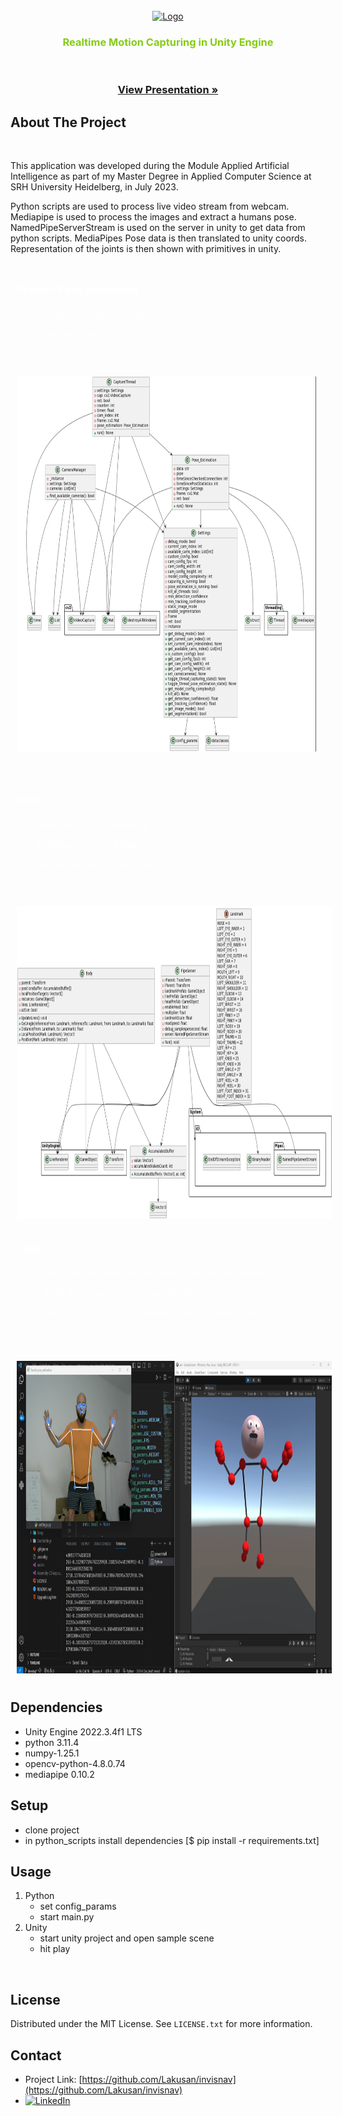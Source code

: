   <!-- PROJECT LOGO -->
<br />
<div align="center">
  <a href="https://github.com/Lakusan/invisnav">
    <img src="README_assets/invisnav_icon.png" alt="Logo" width="80" height="80">
  </a>

<h3 align="center">
<span style="color: #84cc16;">Realtime Motion Capturing in Unity Engine</span>

  <p align="center">
    <br />
    </br>
    <a href="https://github.com/Lakusan/rt_motion_cap_unity/blob/main/aai_presentation.pdf"><strong>View Presentation »</strong></a>
</div>


<!-- ABOUT THE PROJECT -->
## About The Project
<div>
    </br>
    <p>
   This application was developed during the Module Applied Artificial Intelligence as part of my Master Degree in Applied Computer Science at SRH University Heidelberg, in July 2023.
    </p>
    <p>
    Python scripts are used to process live video stream from webcam.
Mediapipe is used to process the images and extract a humans pose.
NamedPipeServerStream is used on the server in unity to get data from python scripts.
MediaPipes Pose data is then translated to unity coords.
Representation of the joints is then shown with primitives in unity.
</p>
</div>

<section style="display: grid; grid-template-columns: 1fr; gap: 20px; text-align: start;">
    <div style="color: white; padding: 10px; width: 100%; height: 100%; margin: 0;">
        <h3>Python: Pose Estimation</h3>
        <ul>
            <li style="padding: 5px; margin: 5px;">Manage I/O Camera Image Stream</li>
            <li style="padding: 5px; margin: 5px;">Estimate Pose</li>
        </ul>
    </div>
    <div style="color: white; padding: 10px; width: 95%; height: 96%; margin: 0;">
        <img src="python_classes.png" alt="Screenshot1" width="900" height="600"></img>
    </div>
        <div style="color: white; padding: 10px; width: 100%; height: 100%; margin: 0;">
        <h3>Unity </h3>
        <ul>
            <li style="padding: 5px; margin: 5px;">Joints and Pose rendering</li>
            <li style="padding: 5px; margin: 5px;">Landmark to Joint Mapping</li>
            <li style="padding: 5px; margin: 5px;">Networking with Python Interface</li>
        </ul>
    </div>
    <div style="color: white; padding: 10px; width: 100%; height: 100%; margin: 0;">
        <img src="csharp_classes.png" alt="Screenshot1" width="900" height="500"></img>
        <div style="color: white; padding: 10px; width: 100%; height: 100%; margin: 0;">
        <h3>App</h3>
        <ul>
            <li style="padding: 5px; margin: 5px;">Left side real-time Pose estimation on webcam images</li>
            <li style="padding: 5px; margin: 5px;">Right Side: Landmark to Pose Rendering</li>
            <li style="padding: 5px; margin: 5px;">Anchor Placement as Navigation Target (green cube)</li>
        </ul>
    </div>
    </div>
        <div style="color: white; padding: 10px; width: 100%; height: 100%; margin: 0;">
        <img src="app_running.png" alt="Screenshot1" width="900" height="500"></img>
    </div>
</section>


<!-- Dependencies -->
## Dependencies

* Unity Engine 2022.3.4f1 LTS
* python 3.11.4
* numpy-1.25.1 
* opencv-python-4.8.0.74
* mediapipe 0.10.2


<!-- Setup -->
## Setup
- clone project
- in python_scripts install dependencies [$ pip install -r requirements.txt]

<!-- USAGE EXAMPLES -->
## Usage
1. Python
    - set config_params
    - start main.py
2. Unity
    - start unity project and open sample scene
    - hit play
</br>

<!-- LICENSE -->
## License
Distributed under the MIT License. See `LICENSE.txt` for more information.
</br>

<!-- CONTACT -->
## Contact

* Project Link: [https://github.com/Lakusan/invisnav](https://github.com/Lakusan/invisnav)
* [![LinkedIn][linkedin-shield]][linkedin-url]

<!-- MARKDOWN LINKS & IMAGES -->
[linkedin-shield]: https://img.shields.io/badge/-LinkedIn-black.svg?style=for-the-badge&logo=linkedin&colorB=555
[linkedin-url]: https://www.linkedin.com/in/lakusan
